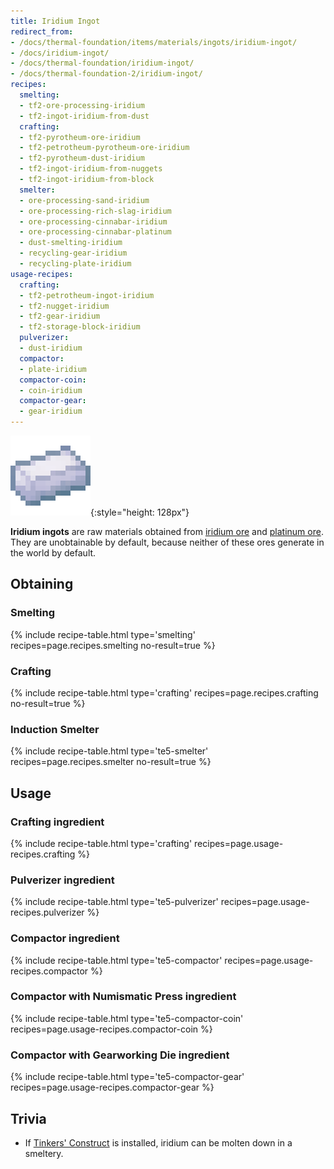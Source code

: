 ```yaml
---
title: Iridium Ingot
redirect_from:
- /docs/thermal-foundation/items/materials/ingots/iridium-ingot/
- /docs/iridium-ingot/
- /docs/thermal-foundation/iridium-ingot/
- /docs/thermal-foundation-2/iridium-ingot/
recipes:
  smelting:
  - tf2-ore-processing-iridium
  - tf2-ingot-iridium-from-dust
  crafting:
  - tf2-pyrotheum-ore-iridium
  - tf2-petrotheum-pyrotheum-ore-iridium
  - tf2-pyrotheum-dust-iridium
  - tf2-ingot-iridium-from-nuggets
  - tf2-ingot-iridium-from-block
  smelter:
  - ore-processing-sand-iridium
  - ore-processing-rich-slag-iridium
  - ore-processing-cinnabar-iridium
  - ore-processing-cinnabar-platinum
  - dust-smelting-iridium
  - recycling-gear-iridium
  - recycling-plate-iridium
usage-recipes:
  crafting:
  - tf2-petrotheum-ingot-iridium
  - tf2-nugget-iridium
  - tf2-gear-iridium
  - tf2-storage-block-iridium
  pulverizer:
  - dust-iridium
  compactor:
  - plate-iridium
  compactor-coin:
  - coin-iridium
  compactor-gear:
  - gear-iridium
---
```


![Iridium ingot](/assets/images/thermal-foundation-2/ingot-iridium.png){:style="height: 128px"}


**Iridium ingots** are raw materials obtained from [iridium
ore](/docs/1.12/thermal-foundation-2/iridium-ore/) and [platinum ore](/docs/1.12/thermal-foundation-2/platinum-ore/). They are
unobtainable by default, because neither of these ores generate in the world by
default.


Obtaining
---------

### Smelting
{% include recipe-table.html type='smelting' recipes=page.recipes.smelting no-result=true %}

### Crafting
{% include recipe-table.html type='crafting' recipes=page.recipes.crafting no-result=true %}

### Induction Smelter
{% include recipe-table.html type='te5-smelter' recipes=page.recipes.smelter no-result=true %}


Usage
-----

### Crafting ingredient
{% include recipe-table.html type='crafting' recipes=page.usage-recipes.crafting %}

### Pulverizer ingredient
{% include recipe-table.html type='te5-pulverizer' recipes=page.usage-recipes.pulverizer %}

### Compactor ingredient
{% include recipe-table.html type='te5-compactor' recipes=page.usage-recipes.compactor %}

### Compactor with Numismatic Press ingredient
{% include recipe-table.html type='te5-compactor-coin' recipes=page.usage-recipes.compactor-coin %}

### Compactor with Gearworking Die ingredient
{% include recipe-table.html type='te5-compactor-gear' recipes=page.usage-recipes.compactor-gear %}


Trivia
------

* If [Tinkers'
  Construct](https://minecraft.curseforge.com/projects/tinkers-construct) is
  installed, iridium can be molten down in a smeltery.
